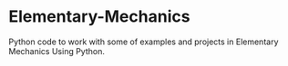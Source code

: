 # Elementary-Mechanics
Python code to work with some of examples and projects in Elementary Mechanics Using Python.
